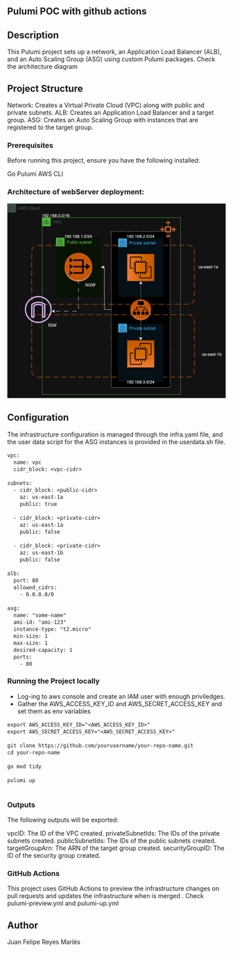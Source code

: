 ## Pulumi POC with github actions

## Description

This Pulumi project sets up a network, an Application Load Balancer (ALB), and an Auto Scaling Group (ASG) using custom Pulumi packages. Check the architecture diagram

## Project Structure

Network: Creates a Virtual Private Cloud (VPC) along with public and private subnets.
ALB: Creates an Application Load Balancer and a target group.
ASG: Creates an Auto Scaling Group with instances that are registered to the target group.

### Prerequisites

Before running this project, ensure you have the following installed:

Go
Pulumi
AWS CLI

### Architecture of webServer deployment:

![diagram](POC.drawio.png "diagram")

## Configuration 

The infrastructure configuration is managed through the infra.yaml file, and the user data script for the ASG instances is provided in the userdata.sh file.
```
vpc:
  name: vpc
  cidr_block: <vpc-cidr>

subnets:
  - cidr_block: <public-cidr>
    az: us-east-1a
    public: true

  - cidr_block: <private-cidr>
    az: us-east-1a
    public: false

  - cidr_block: <private-cidr>
    az: us-east-1b
    public: false

alb:
  port: 80
  allowed_cidrs:
    - 0.0.0.0/0

asg:
  name: "some-name"
  ami-id: "ami-123"
  instance-type: "t2.micro"
  min-size: 1
  max-size: 1
  desired-capacity: 1
  ports:
    - 80
```

### Running the Project locally


* Log-ing to aws console and create an IAM user with enough priviledges.
* Gather the AWS_ACCESS_KEY_ID and AWS_SECRET_ACCESS_KEY and set them as env variables 
```
export AWS_ACCESS_KEY_ID="<AWS_ACCESS_KEY_ID>"
export AWS_SECRET_ACCESS_KEY="<AWS_SECRET_ACCESS_KEY>"

git clone https://github.com/yourusername/your-repo-name.git
cd your-repo-name

go mod tidy

pulumi up


```
### Outputs

The following outputs will be exported:

vpcID: The ID of the VPC created.
privateSubnetIds: The IDs of the private subnets created.
publicSubnetIds: The IDs of the public subnets created.
targetGroupArn: The ARN of the target group created.
securityGroupID: The ID of the security group created.

### GitHub Actions
This project uses GitHub Actions to preview the infrastructure changes on pull requests and updates the infrastructure when is merged . Check pulumi-preview.yml and pulumi-up.yml

## Author

Juan Felipe Reyes Marlés  